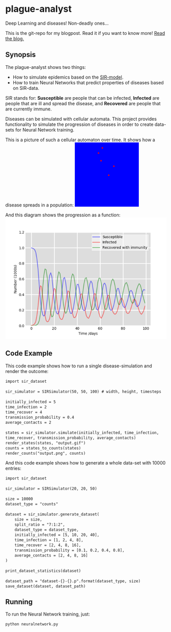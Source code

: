 # plague-analyst

Deep Learning and diseases! Non-deadly ones...

This is the git-repo for my blogpost. Read it if you want to know more!
[Read the blog.](http://ai-guru.de/index.php/deep-learning-and-diseases/)

## Synopsis

The plague-analyst shows two things:
- How to simulate epidemics based on the [SIR-model](https://en.wikipedia.org/wiki/Compartmental_models_in_epidemiology).
- How to train Neural Networks that predict properties of diseases based on SIR-data.

SIR stands for: **Susceptible** are people that can be infected, **Infected** are people that are ill and spread the disease, and **Recovered** are people that are currently immune.

Diseases can be simulated with cellular automata. This project provides functionality to simulate the progression of diseases in order to create data-sets for Neural Network training.

This is a picture of such a cellular automaton over time. It shows how a disease spreads in a population:
![alt Cellular automaton.](https://github.com/AI-Guru/plague-analyst/blob/master/readme/output-1.gif)

And this diagram shows the progression as a function:
![alt SIR diagram.](https://github.com/AI-Guru/plague-analyst/blob/master/readme/output-1.png)

## Code Example

This code example shows how to run a single disease-simulation and render the outcome:

    import sir_dataset

    sir_simulator = SIRSimulator(50, 50, 100) # width, height, timesteps

    initially_infected = 5
    time_infection = 2
    time_recover = 4
    transmission_probability = 0.4
    average_contacts = 2

    states = sir_simulator.simulate(initially_infected, time_infection, time_recover, transmission_probability, average_contacts)
    render_states(states, "output.gif")
    counts = states_to_counts(states)
    render_counts("output.png", counts)


And this code example shows how to generate a whole data-set with 10000 entries:

    import sir_dataset

    sir_simulator = SIRSimulator(20, 20, 50)

    size = 10000
    dataset_type = "counts"

    dataset = sir_simulator.generate_dataset(
        size = size,
        split_ratio = "7:1:2",
        dataset_type = dataset_type,
        initially_infected = [5, 10, 20, 40],
        time_infection = [1, 2, 4, 8],
        time_recover = [2, 4, 8, 16],
        transmission_probability = [0.1, 0.2, 0.4, 0.8],
        average_contacts = [2, 4, 8, 16]
    )

    print_dataset_statistics(dataset)

    dataset_path = "dataset-{}-{}.p".format(dataset_type, size)
    save_dataset(dataset, dataset_path)


## Running


To run the Neural Network training, just:

    python neuralnetwork.py
